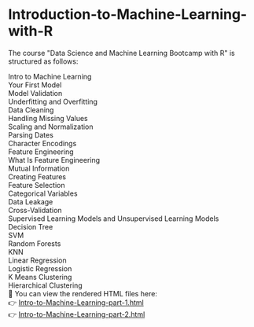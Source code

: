 # Introduction-to-Machine-Learning-with-R
The course "Data Science and Machine Learning Bootcamp with R" is structured as follows:

Intro to Machine Learning<br>
Your First Model<br>
Model Validation<br>
Underfitting and Overfitting <br>
Data Cleaning<br>
Handling Missing Values<br>
Scaling and Normalization<br>
Parsing Dates<br>
Character Encodings<br>
Feature Engineering<br>
What Is Feature Engineering<br>
Mutual Information<br>
Creating Features<br>
Feature Selection<br>
Categorical Variables<br>
Data Leakage<br>
Cross-Validation<br>
Supervised Learning Models and Unsupervised Learning Models<br>
Decision Tree<br>
SVM<br>
Random Forests<br>
KNN<br>
Linear Regression<br>
Logistic Regression<br>
K Means Clustering<br>
Hierarchical Clustering<br>
🔗 You can view the rendered HTML files here:  <br>
👉 [Intro-to-Machine-Learning-part-1.html](https://shorful-akib.github.io/Introduction-to-Machine-Learning-with-R-/Intro-to-Machine-Learning-part-1.html)<br>
👉 [Intro-to-Machine-Learning-part-2.html](https://shorful-akib.github.io/Introduction-to-Machine-Learning-with-R-/Intro-to-Machine-Learning-part-2.html)<br>
